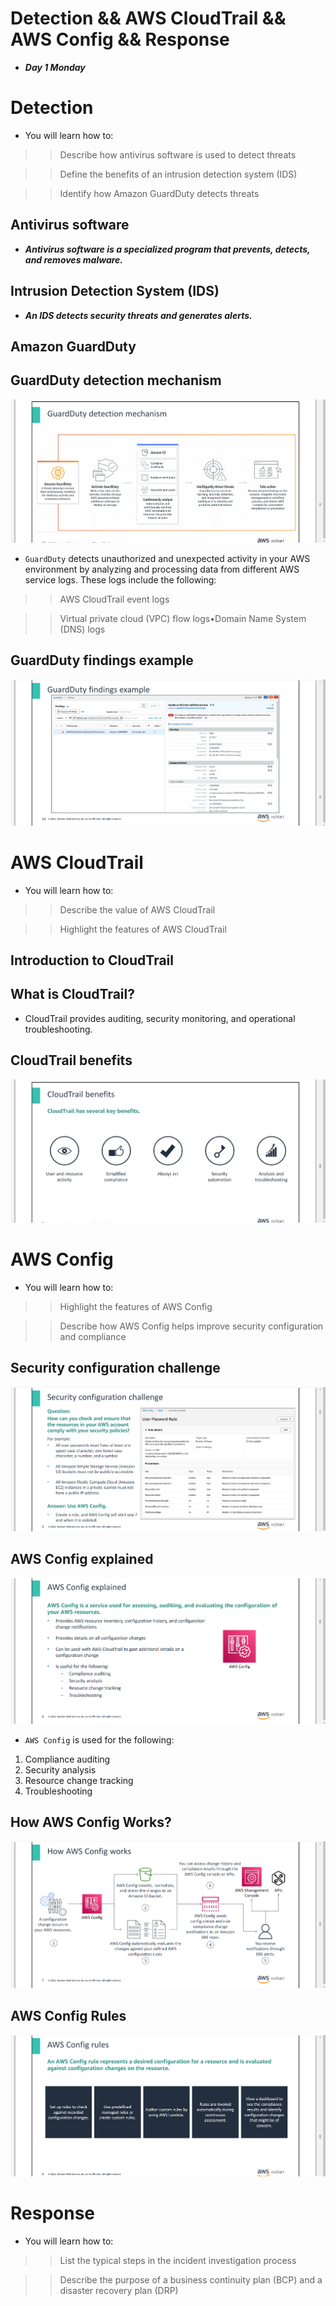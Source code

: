 # Detection && AWS CloudTrail && AWS Config && Response
- ***Day 1 Monday***

# Detection
- You will learn how to:

>> Describe how antivirus software is used to detect threats

>> Define the benefits of an intrusion detection system (IDS)

>> Identify how Amazon GuardDuty detects threats

## Antivirus software
- ***Antivirus software is a specialized program that prevents, detects, and removes malware.***

## Intrusion Detection System (IDS)
- ***An IDS detects security threats and generates alerts.***

## Amazon GuardDuty
## GuardDuty detection mechanism
![alt text](Images/guardduty.png)

- `GuardDuty` detects unauthorized and unexpected activity in your AWS environment by analyzing and processing data from different AWS service logs. These logs include the following:

>> AWS CloudTrail event logs

>> Virtual private cloud (VPC) flow logs•Domain Name System (DNS) logs

## GuardDuty findings example
![alt text](<Images/guardduty example.png>)



# AWS CloudTrail
- You will learn how to:

>> Describe the value of AWS CloudTrail

>> Highlight the features of AWS CloudTrail

## Introduction to CloudTrail
## What is CloudTrail?
- CloudTrail provides auditing, security monitoring, and operational troubleshooting.

## CloudTrail benefits
![alt text](<Images/cloudtrail benefits.png>)



# AWS Config
- You will learn how to:

>> Highlight the features of AWS Config

>> Describe how AWS Config helps improve security configuration and compliance

## Security configuration challenge
![alt text](<Images/sec config challenge.png>)

## AWS Config explained
![alt text](<Images/aws config explained.png>)

- `AWS Config` is used for the following:

1. Compliance auditing
2. Security analysis
3. Resource change tracking
4. Troubleshooting

## How AWS Config Works?
![alt text](Images/image.png)

## AWS Config Rules
![alt text](<Images/aws config rules.png>)



# Response
- You will learn how to:

>> List the typical steps in the incident investigation process

>> Describe the purpose of a business continuity plan (BCP) and a disaster recovery plan (DRP)
